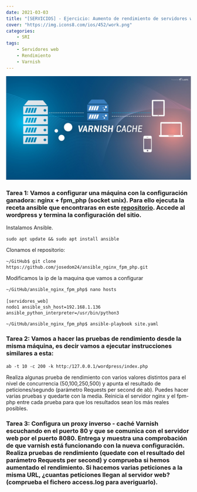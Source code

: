 ```yaml
---
date: 2021-03-03
title: "[SERVICIOS] - Ejercicio: Aumento de rendimiento de servidores web von Varnish"
cover: "https://img.icons8.com/ios/452/work.png"
categories: 
    - SRI
tags:
    - Servidores web
    - Rendimiento
    - Varnish
---
```


![PracticaImg](images/servicios/varnish.jpg "varnish logo")



### Tarea 1: Vamos a configurar una máquina con la configuración ganadora: nginx + fpm_php (socket unix). Para ello ejecuta la receta ansible que encontraras en este  <a href="https://github.com/josedom24/ansible&#95;nginx&#95;fpm_php" target="_blank">repositorio</a>. Accede al wordpress y termina la configuración del sitio.

Instalamos Ansible.
```shell
sudo apt update && sudo apt install ansible
```

Clonamos el repositorio:
```shell
~/GitHub$ git clone https://github.com/josedom24/ansible_nginx_fpm_php.git
```

Modificamos la ip de la maquina que vamos a configurar
```shell
~/GitHub/ansible_nginx_fpm_php$ nano hosts

[servidores_web]
nodo1 ansible_ssh_host=192.168.1.136 ansible_python_interpreter=/usr/bin/python3
```

```shell
~/GitHub/ansible_nginx_fpm_php$ ansible-playbook site.yaml 
```

### Tarea 2: Vamos a hacer las pruebas de rendimiento desde la misma máquina, es decir vamos a ejecutar instrucciones similares a esta:

```shell
ab -t 10 -c 200 -k http:/127.0.0.1/wordpress/index.php
```
Realiza algunas prueba de rendimiento con varios valores distintos para el nivel de concurrencia (50,100,250,500) y apunta el resultado de peticiones/segundo (parámetro Requests per second de ab). Puedes hacer varias pruebas y quedarte con la media. Reinicia el servidor nginx y el fpm-php entre cada prueba para que los resultados sean los más reales posibles.



### Tarea 3: Configura un proxy inverso - caché Varnish escuchando en el puerto 80 y que se comunica con el servidor web por el puerto 8080. Entrega y muestra una comprobación de que varnish está funcionando con la nueva configuración. Realiza pruebas de rendimiento (quedate con el resultado del parámetro Requests per second) y comprueba si hemos aumentado el rendimiento. Si hacemos varias peticiones a la misma URL, ¿cuantas peticiones llegan al servidor web? (comprueba el fichero access.log para averiguarlo).



